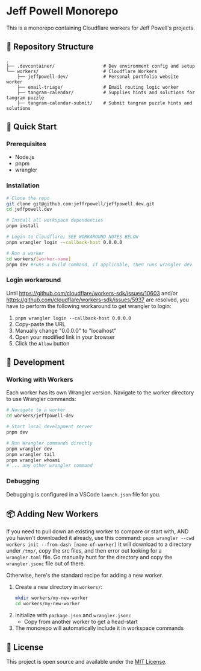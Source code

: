 # Jeff Powell Monorepo

This is a monorepo containing Cloudflare workers for Jeff Powell's projects.

## 📁 Repository Structure

```
.
├── .devcontainer/                  # Dev environment config and setup
└── workers/                        # Cloudflare Workers
    ├── jeffpowell-dev/             # Personal portfolio website worker
    ├── email-triage/               # Email routing logic worker
    ├── tangram-calendar/           # Supplies hints and solutions for tangram puzzle
    ├── tangram-calendar-submit/    # Submit tangram puzzle hints and solutions
```

## 🚀 Quick Start

### Prerequisites
- Node.js
- pnpm
- wrangler

### Installation

```bash
# Clone the repo
git clone git@github.com:jeffrpowell/jeffpowell.dev.git
cd jeffpowell.dev

# Install all workspace dependencies
pnpm install

# Login to Cloudflare; SEE WORKAROUND NOTES BELOW
pnpm wrangler login --callback-host 0.0.0.0

# Run a worker
cd workers/[worker-name]
pnpm dev #runs a build command, if applicable, then runs wrangler dev
```

### Login workaround

Until https://github.com/cloudflare/workers-sdk/issues/10603 and/or https://github.com/cloudflare/workers-sdk/issues/5937 are resolved, you have to perform the following workaround to get wrangler to login:

1. `pnpm wrangler login --callback-host 0.0.0.0`
2. Copy-paste the URL
3. Manually change "0.0.0.0" to "localhost"
4. Open your modified link in your browser
5. Click the `Allow` button

## 🔧 Development

### Working with Workers

Each worker has its own Wrangler version. Navigate to the worker directory to use Wrangler commands:

```bash
# Navigate to a worker
cd workers/jeffpowell-dev

# Start local development server
pnpm dev

# Run Wrangler commands directly
pnpm wrangler dev
pnpm wrangler tail
pnpm wrangler whoami
# ... any other wrangler command
```

### Debugging

Debugging is configured in a VSCode `launch.json` file for you.

## 📦 Adding New Workers

If you need to pull down an existing worker to compare or start with, AND you haven't downloaded it already, use this command:
`pnpm wrangler --cwd workers init --from-dash [name-of-worker]`
It will download to a directory under `/tmp/`, copy the src files, and then error out looking for a `wrangler.toml` file. Go manually hunt for the directory and copy the `wrangler.jsonc` file out of there.

Otherwise, here's the standard recipe for adding a new worker.

1. Create a new directory in `workers/`:
   ```bash
   mkdir workers/my-new-worker
   cd workers/my-new-worker
   ```
2. Initialize with `package.json` and `wrangler.jsonc`
    * Copy from another worker to get a head-start
3. The monorepo will automatically include it in workspace commands

## 📝 License

This project is open source and available under the [MIT License](LICENSE).
